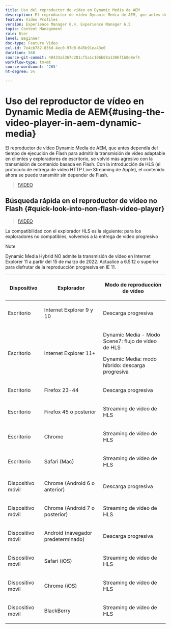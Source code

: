 ```yaml
---
title: Uso del reproductor de vídeo en Dynamic Media de AEM
description: El reproductor de vídeo Dynamic Media de AEM, que antes dependía del tiempo de ejecución de Flash para admitir la transmisión de vídeo adaptable en clientes y exploradores de escritorio, se volvió más agresivo con la transmisión de contenido basada en Flash. Con la introducción de HLS (el protocolo de entrega de vídeo HTTP Live Streaming de Apple), el contenido ahora se puede transmitir sin depender de Flash.
feature: Video Profiles
version: Experience Manager 6.4, Experience Manager 6.5
topic: Content Management
role: User
level: Beginner
doc-type: Feature Video
exl-id: 7e4cb782-836d-4ec0-97d0-645b91ea43e0
duration: 568
source-git-commit: 48433a5367c281cf5a1c106b08a1306f1b0e8ef4
workflow-type: tm+mt
source-wordcount: '265'
ht-degree: 5%

---
```



# Uso del reproductor de vídeo en Dynamic Media de AEM{#using-the-video-player-in-aem-dynamic-media}

El reproductor de vídeo Dynamic Media de AEM, que antes dependía del tiempo de ejecución de Flash para admitir la transmisión de vídeo adaptable en clientes y exploradores de escritorio, se volvió más agresivo con la transmisión de contenido basada en Flash. Con la introducción de HLS (el protocolo de entrega de vídeo HTTP Live Streaming de Apple), el contenido ahora se puede transmitir sin depender de Flash.

>[!VIDEO](https://video.tv.adobe.com/v/16791?quality=12&learn=on)

## Búsqueda rápida en el reproductor de vídeo no Flash {#quick-look-into-non-flash-video-player}

>[!VIDEO](https://video.tv.adobe.com/v/17429?quality=12&learn=on)

La compatibilidad con el explorador HLS es la siguiente: para los exploradores no compatibles, volvemos a la entrega de vídeo progresivo

>[!NOTE]
>
> Dynamic Media Hybrid NO admite la transmisión de vídeo en Internet Explorer 11 a partir del 15 de marzo de 2022. Actualice a 6.5.12 o superior para disfrutar de la reproducción progresiva en IE 11.

<table> 
 <thead> 
  <tr> 
   <th> <p>Dispositivo</p> </th>
   <th> <p>Explorador</p> </th>
   <th > <p>Modo de reproducción de vídeo</p> </th>
  </tr>
 </thead>
 <tbody>
  <tr> 
   <td> <p>Escritorio</p> </td>
   <td> <p>Internet Explorer 9 y 10</p> </td>
   <td> <p>Descarga progresiva</p> </td>
  </tr>
  <tr>
   <td> <p>Escritorio</p> </td>
   <td> <p>Internet Explorer 11+</p> </td>
   <td> <p>Dynamic Media - Modo Scene7: flujo de vídeo de HLS</p> 
        <p>Dynamic Media: modo híbrido: descarga progresiva</p>
   </td>
  </tr>
  <tr>
   <td> <p>Escritorio</p> </td>
   <td> <p>Firefox 23-44</p> </td>
   <td> <p>Descarga progresiva</p> </td>
  </tr>
  <tr> 
   <td> <p>Escritorio</p> </td>
   <td> <p>Firefox 45 o posterior</p> </td>
   <td> <p>Streaming de vídeo de HLS</p> </td>
  </tr>
  <tr> 
   <td> <p>Escritorio</p> </td>
   <td> <p>Chrome</p> </td>
   <td> <p>Streaming de vídeo de HLS</p> </td>
  </tr>
  <tr> 
   <td> <p>Escritorio</p> </td>
   <td> <p>Safari (Mac)</p> </td>
   <td> <p>Streaming de vídeo de HLS</p> </td>
  </tr>
  <tr> 
   <td> <p>Dispositivo móvil</p> </td>
   <td> <p>Chrome (Android 6 o anterior)</p> </td>
   <td> <p>Descarga progresiva</p> </td>
  </tr>
  <tr> 
   <td> <p>Dispositivo móvil</p> </td>
   <td> <p>Chrome (Android 7 o posterior)</p> </td>
   <td> <p>Streaming de vídeo de HLS</p> </td>
  </tr>
  <tr> 
   <td> <p>Dispositivo móvil</p> </td>
   <td> <p>Android (navegador predeterminado)</p> </td>
   <td> <p>Descarga progresiva</p> </td>
  </tr>
  <tr> 
   <td> <p>Dispositivo móvil</p> </td>
   <td> <p>Safari (iOS)</p> </td>
   <td> <p>Streaming de vídeo de HLS</p> </td>
  </tr>
  <tr> 
   <td> <p>Dispositivo móvil</p> </td>
   <td> <p>Chrome (iOS)</p> </td>
   <td> <p>Streaming de vídeo de HLS</p> </td>
  </tr>
  <tr> 
   <td> <p>Dispositivo móvil</p> </td>
   <td> <p>BlackBerry</p> </td>
   <td> <p>Streaming de vídeo de HLS</p> </td>
  </tr>
 </tbody>
</table>

